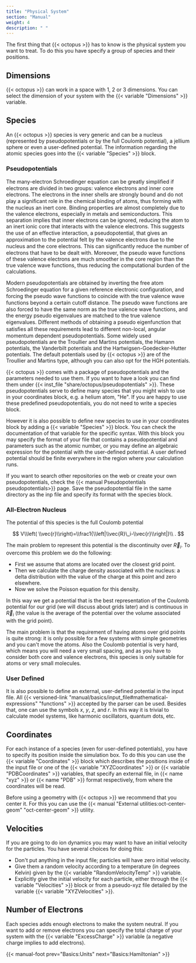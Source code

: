 ```yaml
---
title: "Physical System"
section: "Manual"
weight: 4
description: " "
---
```



The first thing that {{< octopus >}} has to know is the physical system you want to treat. To do this you have specify a group of species and their positions. 

## Dimensions

{{< octopus >}} can work in a space with 1, 2 or 3 dimensions. You can select the dimension of your system with the {{< variable "Dimensions" >}} variable.

## Species

An {{< octopus >}} species is very generic and can be a nucleus (represented by pseudopotentials or by the full Coulomb potential), a jellium sphere or even a user-defined potential. The information regarding the atomic species goes into the {{< variable "Species" >}} block.

### Pseudopotentials
The many-electron Schroedinger equation can be greatly simpliﬁed if electrons are
divided in two groups: valence electrons and inner core electrons. The electrons
in the inner shells are strongly bound and do not play a signiﬁcant role in the
chemical binding of atoms, thus forming with the nucleus an inert core. Binding
properties are almost completely due to the valence electrons, especially in metals
and semiconductors. This separation implies that inner electrons can be ignored,
reducing the atom to an inert ionic core that interacts with the valence electrons.
This suggests the use of an eﬀective interaction, a pseudopotential, that gives an
approximation to the potential felt by the valence electrons due to the nucleus and
the core electrons. This can signiﬁcantly reduce the number of electrons that have
to be dealt with. Moreover, the pseudo wave functions of these valence electrons
are much smoother in the core region than the true valence wave functions, thus
reducing the computational burden of the calculations.

Modern pseudopotentials are obtained by inverting the free atom Schroedinger equation 
for a given reference electronic conﬁguration, and forcing the pseudo wave
functions to coincide with the true valence wave functions beyond a certain cutoﬀ
distance. The pseudo wave functions are also forced to have the same norm as the
true valence wave functions, and the energy pseudo eigenvalues are matched to the
true valence eigenvalues. Diﬀerent methods of obtaining a pseudo eigenfunction
that satisﬁes all these requirements lead to diﬀerent non-local, angular momentum
dependent pseudopotentials. Some widely used pseudopotentials are the Troullier
and Martins potentials, the Hamann potentials, the Vanderbilt potentials and the 
Hartwigsen-Goedecker-Hutter potentials. The default potentials used by {{< octopus >}} 
are of the Troullier and Martins type, although you can also opt for the HGH potentials.

{{< octopus >}} comes with a package of pseudopotentials and the parameters needed to use them. If you want to have a look you can find them under {{< inst_file "share/octopus/pseudopotentials" >}}. These pseudopotentials serve to define many species that you might wish to use in your coordinates block, e.g. a helium atom, "He". If you are happy to use these predefined pseudopotentials, you do not need to write a species block.

However it is also possible to define new species to use in your coordinates block by adding a {{< variable "Species" >}} block. You can check the documentation of that variable for the specific syntax. With this block you may specify the format of your file that contains a pseudopotential and parameters such as the atomic number, or you may define an algebraic expression for the potential with the user-defined potential. A user defined potential should be finite everywhere in the region where your calculation runs.

If you want to search other repositories on the web or create your own pseudopotentials, check the {{< manual Pseudopotentials pseudopotentials>}} page. Save the pseudopotential file in the same directory as the inp file and specify its format with the species block.

### All-Electron Nucleus

The potential of this species is the full Coulomb potential 

$$
V\\left( \\vec{r}\\right)=\\frac1{\\left|\\vec{R}\_i-\\vec{r}\\right|}\\ .
$$

The main problem to represent this potential is the discontinuity over $\vec{R}_i$. To overcome this problem we do the following: 

* First we assume that atoms are located over the closest grid point.
* Then we calculate the charge density associated with the nucleus: a delta distribution with the value of the charge at this point and zero elsewhere.
* Now we solve the Poisson equation for this density.

In this way we get a potential that is the best representation of the Coulomb potential for our grid (we will discuss about grids later) and is continuous in $\vec{R}_i$ (the value is the average of the potential over the volume associated with the grid point).

The main problem is that the requirement of having atoms over grid points is quite strong: it is only possible for a few systems with simple geometries and you can't move the atoms. Also the Coulomb potential is very hard, which means you will need a very small spacing, and as you have to consider both core and valence electrons, this species is only suitable for atoms or very small molecules.

### User Defined

It is also possible to define an external, user-defined potential in the input file. All {{< versioned-link "manual/basics/input_file#mathematical-expressions" "functions" >}} accepted by the parser can be used. Besides that, one can use the symbols $x$, $y$, $z$, and $r$. In this way it is trivial to calculate model systems, like harmonic oscillators, quantum dots, etc.

## Coordinates

For each instance of a species (even for user-defined potentials), you have to specify its position inside the simulation box. To do this you can use the {{< variable "Coordinates" >}} block which describes the positions inside of the input file or one of the {{< variable "XYZCoordinates" >}} or {{< variable "PDBCoordinates" >}} variables, that specify an external file, in {{< name "xyz" >}} or {{< name "PDB" >}} format respectively, from where the coordinates will be read.

Before using a geometry with {{< octopus >}} we recommend that you center it. For this you can use the {{< manual "External utilities:oct-center-geom" "oct-center-geom" >}} utility.

## Velocities

If you are going to do ion dynamics you may want to have an initial velocity for the particles. You have several choices for doing this:

* Don't put anything in the input file; particles will have zero initial velocity.
* Give them a random velocity according to a temperature (in degrees Kelvin) given by the {{< variable "RandomVelocityTemp" >}} variable.
* Explicitly give the initial velocity for each particle, either through the {{< variable "Velocities" >}} block or from a pseudo-xyz file detailed by the variable {{< variable "XYZVelocities" >}}.

## Number of Electrons

Each species adds enough electrons to make the system neutral. If you want to add or remove electrons you can specify the total charge of your system with the {{< variable "ExcessCharge" >}} variable (a negative charge implies to add electrons).

{{< manual-foot prev="Basics:Units" next="Basics:Hamiltonian" >}}

